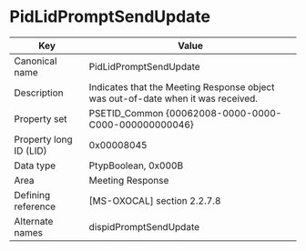 # PidLidPromptSendUpdate

| Key | Value |
|---|---|
| Canonical name | PidLidPromptSendUpdate |
| Description | Indicates that the Meeting Response object was out-of-date when it was received. |
| Property set | PSETID_Common {00062008-0000-0000-C000-000000000046} |
| Property long ID (LID) | 0x00008045 |
| Data type | PtypBoolean, 0x000B |
| Area | Meeting Response |
| Defining reference | [MS-OXOCAL] section 2.2.7.8 |
| Alternate names | dispidPromptSendUpdate |
